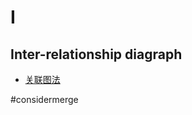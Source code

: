 # I
## Inter-relationship diagraph
- [关联图法](https://wiki.mbalib.com/wiki/%E5%85%B3%E8%81%94%E5%9B%BE%E6%B3%95)

#considermerge 